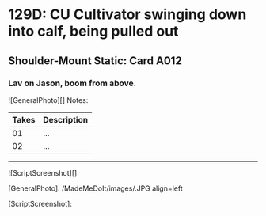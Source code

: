 # 129D: CU Cultivator swinging down into calf, being pulled out

## Shoulder-Mount Static: Card A012

### Lav on Jason, boom from above.

![GeneralPhoto][]
Notes: 

| Takes | Description |
|:---|:----|
| 01 | ... |
| 02 | ... |

----

![ScriptScreenshot][]


[GeneralPhoto]:  /MadeMeDoIt/images/.JPG align=left

[ScriptScreenshot]: 